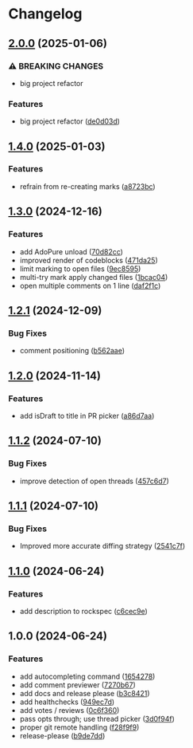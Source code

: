 # Changelog

## [2.0.0](https://github.com/Willem-J-an/adopure.nvim/compare/v1.4.0...v2.0.0) (2025-01-06)


### ⚠ BREAKING CHANGES

* big project refactor

### Features

* big project refactor ([de0d03d](https://github.com/Willem-J-an/adopure.nvim/commit/de0d03d49887579d6a31cfb0ce7ef15fa21586ef))

## [1.4.0](https://github.com/Willem-J-an/adopure.nvim/compare/v1.3.0...v1.4.0) (2025-01-03)


### Features

* refrain from re-creating marks ([a8723bc](https://github.com/Willem-J-an/adopure.nvim/commit/a8723bca97faf7c6da1637931000396d10670eae))

## [1.3.0](https://github.com/Willem-J-an/adopure.nvim/compare/v1.2.1...v1.3.0) (2024-12-16)


### Features

* add AdoPure unload ([70d82cc](https://github.com/Willem-J-an/adopure.nvim/commit/70d82cca29a59fc587a2067c773e5a2ded05ab68))
* improved render of codeblocks ([471da25](https://github.com/Willem-J-an/adopure.nvim/commit/471da2596ee7a231207b9b0a21403ceadb670f51))
* limit marking to open files ([9ec8595](https://github.com/Willem-J-an/adopure.nvim/commit/9ec859590e682c4d82eb3210c2e64ecb10cbd423))
* multi-try mark apply changed files ([1bcac04](https://github.com/Willem-J-an/adopure.nvim/commit/1bcac04d54bbfcbe03769e5f13daf6c0fbedab3b))
* open multiple comments on 1 line ([daf2f1c](https://github.com/Willem-J-an/adopure.nvim/commit/daf2f1c8b7aa135563f166bdc3f0d8170d7190f7))

## [1.2.1](https://github.com/Willem-J-an/adopure.nvim/compare/v1.2.0...v1.2.1) (2024-12-09)


### Bug Fixes

* comment positioning ([b562aae](https://github.com/Willem-J-an/adopure.nvim/commit/b562aae2dbffea7fc9eb96932bf2bb64b4e98d81))

## [1.2.0](https://github.com/Willem-J-an/adopure.nvim/compare/v1.1.2...v1.2.0) (2024-11-14)


### Features

* add isDraft to title in PR picker ([a86d7aa](https://github.com/Willem-J-an/adopure.nvim/commit/a86d7aa1f581f12ff2da61ce76463b1ed9d1ac8c))

## [1.1.2](https://github.com/Willem-J-an/adopure.nvim/compare/v1.1.1...v1.1.2) (2024-07-10)


### Bug Fixes

* improve detection of open threads ([457c6d7](https://github.com/Willem-J-an/adopure.nvim/commit/457c6d7d278dce82837c47115edb00cccc954e70))

## [1.1.1](https://github.com/Willem-J-an/adopure.nvim/compare/v1.1.0...v1.1.1) (2024-07-10)


### Bug Fixes

* Improved more accurate diffing strategy ([2541c7f](https://github.com/Willem-J-an/adopure.nvim/commit/2541c7fe38c0286c1e3269e139c6d0858fc94815))

## [1.1.0](https://github.com/Willem-J-an/adopure.nvim/compare/v1.0.0...v1.1.0) (2024-06-24)


### Features

* add description to rockspec ([c6cec9e](https://github.com/Willem-J-an/adopure.nvim/commit/c6cec9e7507050e0f61686fdf6953234a12910b4))

## 1.0.0 (2024-06-24)


### Features

* add autocompleting command ([1654278](https://github.com/Willem-J-an/adopure.nvim/commit/1654278abb2c23ffe7df9a39e849afb2e596eeec))
* add comment previewer ([7270b67](https://github.com/Willem-J-an/adopure.nvim/commit/7270b676c56cd79f8107e6004683cb2afdd7e01d))
* add docs and release please ([b3c8421](https://github.com/Willem-J-an/adopure.nvim/commit/b3c84219cbbfd31c50718cec6e3a08e4e148e8cc))
* add healthchecks ([949ec7d](https://github.com/Willem-J-an/adopure.nvim/commit/949ec7d84f6d1f03e970bad7afc39bc3d994e037))
* add votes / reviews ([0c6f360](https://github.com/Willem-J-an/adopure.nvim/commit/0c6f360a83873ca295f94d69e1a4de7b26206b42))
* pass opts through; use thread picker ([3d0f94f](https://github.com/Willem-J-an/adopure.nvim/commit/3d0f94f3e9c17a52aa7685bbdd3a8ad8a84e895a))
* proper git remote handling ([f28f9f9](https://github.com/Willem-J-an/adopure.nvim/commit/f28f9f97bbe717835dcbed5fb3cc53e16737c251))
* release-please ([b9de7dd](https://github.com/Willem-J-an/adopure.nvim/commit/b9de7ddcd06e3762d7f051bbcad1e1d3511dc8f7))
